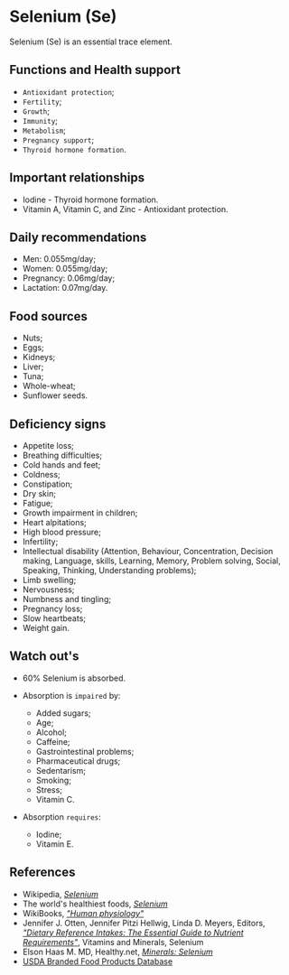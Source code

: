 # Selenium (Se)
Selenium (Se) is an essential trace element.

## Functions and Health support
- `Antioxidant protection`;
- `Fertility`;
- `Growth`;
- `Immunity`;
- `Metabolism`;
- `Pregnancy support`;
- `Thyroid hormone formation`.

## Important relationships
- Iodine - Thyroid hormone formation.
- Vitamin A, Vitamin C, and Zinc - Antioxidant protection.

## Daily recommendations
- Men: 0.055mg/day;
- Women: 0.055mg/day;
- Pregnancy: 0.06mg/day;
- Lactation: 0.07mg/day.

## Food sources
- Nuts;
- Eggs;
- Kidneys;
- Liver;
- Tuna;
- Whole-wheat;
- Sunflower seeds.

## Deficiency signs
- Appetite loss;
- Breathing difficulties;
- Cold hands and feet;
- Coldness;
- Constipation;
- Dry skin;
- Fatigue;
- Growth impairment in children;
- Heart alpitations;
- High blood pressure;
- Infertility;
- Intellectual disability (Attention, Behaviour, Concentration, Decision making, Language, skills, Learning, Memory, Problem solving, Social, Speaking, Thinking, Understanding problems);
- Limb swelling;
- Nervousness;
- Numbness and tingling;
- Pregnancy loss;
- Slow heartbeats;
- Weight gain.

## Watch out's
- 60% Selenium is absorbed.

- Absorption is `impaired` by:
    - Added sugars;
    - Age;
    - Alcohol;
    - Caffeine;
    - Gastrointestinal problems;
    - Pharmaceutical drugs;
    - Sedentarism;
    - Smoking;
    - Stress;
    - Vitamin C.

- Absorption `requires`:
    - Iodine;
    - Vitamin E.

## References
- Wikipedia, [_Selenium_](https://en.wikipedia.org/wiki/Selenium)
- The world's healthiest foods, [_Selenium_](http://www.whfoods.com/genpage.php?tname=nutrient&dbid=95)
- WikiBooks, [_"Human physiology"_](https://en.wikibooks.org/wiki/Human_Physiology/Nutrition#Minerals)
- Jennifer J. Otten, Jennifer Pitzi Hellwig, Linda D. Meyers, Editors, [_"Dietary Reference Intakes: The Essential Guide to Nutrient Requirements"_](https://www.amazon.com/Dietary-Reference-Intakes-Essential-Requirements/dp/0309157420), Vitamins and Minerals, Selenium
- Elson Haas M. MD, Healthy.net, [_Minerals: Selenium_](http://www.healthy.net/Health/Article/Selenium/2068/1)
- [USDA Branded Food Products Database](https://ndb.nal.usda.gov/ndb/nutrients/report/nutrientsfrm?max=1000&offset=0&totCount=0&nutrient1=317&nutrient2=&nutrient3=&subset=0&sort=c&measureby=g)